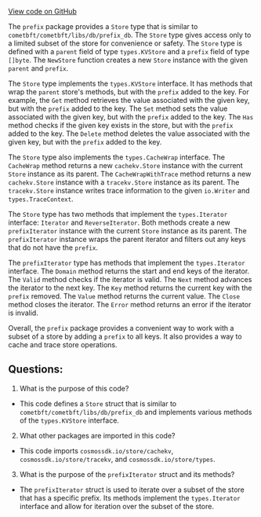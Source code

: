 [View code on GitHub](https://github.com/cosmos/cosmos-sdk.git/store/prefix/store.go)

The `prefix` package provides a `Store` type that is similar to `cometbft/cometbft/libs/db/prefix_db`. The `Store` type gives access only to a limited subset of the store for convenience or safety. The `Store` type is defined with a `parent` field of type `types.KVStore` and a `prefix` field of type `[]byte`. The `NewStore` function creates a new `Store` instance with the given `parent` and `prefix`. 

The `Store` type implements the `types.KVStore` interface. It has methods that wrap the `parent` store's methods, but with the `prefix` added to the key. For example, the `Get` method retrieves the value associated with the given key, but with the `prefix` added to the key. The `Set` method sets the value associated with the given key, but with the `prefix` added to the key. The `Has` method checks if the given key exists in the store, but with the `prefix` added to the key. The `Delete` method deletes the value associated with the given key, but with the `prefix` added to the key. 

The `Store` type also implements the `types.CacheWrap` interface. The `CacheWrap` method returns a new `cachekv.Store` instance with the current `Store` instance as its parent. The `CacheWrapWithTrace` method returns a new `cachekv.Store` instance with a `tracekv.Store` instance as its parent. The `tracekv.Store` instance writes trace information to the given `io.Writer` and `types.TraceContext`. 

The `Store` type has two methods that implement the `types.Iterator` interface: `Iterator` and `ReverseIterator`. Both methods create a new `prefixIterator` instance with the current `Store` instance as its parent. The `prefixIterator` instance wraps the parent iterator and filters out any keys that do not have the `prefix`. 

The `prefixIterator` type has methods that implement the `types.Iterator` interface. The `Domain` method returns the start and end keys of the iterator. The `Valid` method checks if the iterator is valid. The `Next` method advances the iterator to the next key. The `Key` method returns the current key with the `prefix` removed. The `Value` method returns the current value. The `Close` method closes the iterator. The `Error` method returns an error if the iterator is invalid. 

Overall, the `prefix` package provides a convenient way to work with a subset of a store by adding a `prefix` to all keys. It also provides a way to cache and trace store operations.
## Questions: 
 1. What is the purpose of this code?
- This code defines a `Store` struct that is similar to `cometbft/cometbft/libs/db/prefix_db` and implements various methods of the `types.KVStore` interface.

2. What other packages are imported in this code?
- This code imports `cosmossdk.io/store/cachekv`, `cosmossdk.io/store/tracekv`, and `cosmossdk.io/store/types`.

3. What is the purpose of the `prefixIterator` struct and its methods?
- The `prefixIterator` struct is used to iterate over a subset of the store that has a specific prefix. Its methods implement the `types.Iterator` interface and allow for iteration over the subset of the store.